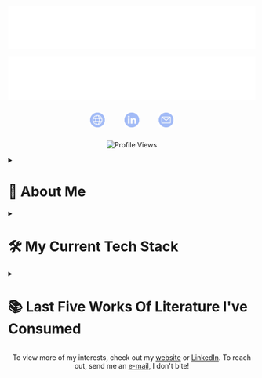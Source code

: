 <!--
The profile README for my GitHub profile.
Feel free to adapt it to your needs, but a star would be appreciated!
-->

<!--
The titular banner.
Made with https://readme-typing-svg.demolab.com/demo

The font is "Fira Code".
The height is 60px and the width is 350px.
The second banner takes 3000ms to type and remains for 400ms.
The colour is #A2BBF7FF.
-->
<p align="center">
  <a href="https://edgarb.io" target="_blank"><img src="assets/images/banners/banner-1.svg" alt="Header Banner 1"></a>
</p>
<p align="center">
  <a href="https://edgarb.io" target="_blank"><img src="assets/images/banners/banner-2.svg" alt="Header Banner 2"></a>
</p>

<!--
The links, social media and contact section.

The images are from https://flaticon.com
The colours were adapted with https://onlinepngtools.com/change-png-color
-->
<p align="center">
    <a href="https://edgarb.io" target="_blank"><img src="assets/images/icons/website.png" alt="Website" width=30 height=30 style="margin: 10px;" title="Website"></a>
    &nbsp;&nbsp;&nbsp;
    <a href="https://linkedin.com/in/edgar-loves-python/" target="_blank"><img src="assets/images/icons/linkedin.png" alt="LinkedIn" width=30 height=30 style="margin: 10px;" title="LinkedIn"></a>
    &nbsp;&nbsp;&nbsp;
    <a href="mailto:edgarb@tuta.io" target="_blank"><img src="assets/images/icons/e-mail.png" alt="Contact Me" width=30 height=30 style="margin: 10px;" title="Contact Me"></a>
</p>

<!-- The views section. -->
<p align="center">
    <img src="https://komarev.com/ghpvc/?username=PopeJuliusII&base=0&abbreviated=true&color=A2BBF7&label=You're+one+in" alt="Profile Views">
</p>

<!-- The introduction section. -->
<details>
<summary><h1>👋 About Me</h1></summary>
    <p>After law school and passing the New York bar, I decided to make a lateral move into software engineering. Hired right out of a coding bootcamp, I've been in my current role for the past four years. I lead development on the backend, working primarily with Node.js and Firebase. I also have experience with React and Dart/Flutter. Outside of work, I enjoy art, history and literature. I currently live in London but work remotely and consequently get to travel a lot!</p>
</details>

<!--
The stacks section.
Only the most relevant stacks are shown.

The images were created with https://shields.io
and: https://custom-icon-badges.demolab.com/badge/Firebase-356DF0.svg?logo=firebase

In future, if desired, the images can link to:
https://github.com/search?q=user%3APopeJuliusII+language%3Ajavascript
-->
<details>
<summary><h1>🛠️ My Current Tech Stack</h1></summary>
<h2>Cloud Platforms</h2>
<p>
    <img src="assets/images/shields/aws.svg" alt="AWS" title="AWS">
    <img src="assets/images/shields/firebase.svg" alt="Firebase" title="Firebase">
    <img src="assets/images/shields/gcp.svg" alt="GCP" title="GCP">
</p>
<h2>Languages and Tools</h2>
<p>
    <img src="assets/images/shields/dart.svg" alt="Dart" title="Dart">
    <img src="assets/images/shields/flutter.svg" alt="Flutter" title="Flutter">
    <img src="assets/images/shields/javascript.svg" alt="JavaScript" title="JavaScript">
    <img src="assets/images/shields/nodejs.svg" alt="Node.js" title="Node.js">
    <img src="assets/images/shields/python.svg" alt="Python" title="Python">
    <img src="assets/images/shields/react.svg" alt="React" title="React">
    <img src="assets/images/shields/sql.svg" alt="SQL" title="SQL">
    <img src="assets/images/shields/vim.svg" alt="Vim" title="Vim">
</p>

</details>

<!-- The books section. -->
<details>
<summary><h1>📚 Last Five Works Of Literature I've Consumed</h1></summary>
    <div style="margin: 20px">
        <div style="display: flex; margin: 20px 0px 0px 0px">
            <div style="flex: 1; display: flex; justify-content: flex-end; align-items: center;">
                <img src="assets/images/books/heaney.jpg" alt="100 Poems by Seamus Heaney" style="border: 10px solid #000; padding: 10px; background: #fff; box-shadow: 0 0 10px rgba(0, 0, 0, 0.5); max-width: 100px;">
            </div>
            <div style="display: flex; flex-direction: column; align-items: center; margin: 100px 20px 0px 20px">
                <div style="width: 20px; height: 20px; background-color: black; border-radius: 100%;"></div>
                <div style="width: 10px; height: 100%; background-color: black;"></div>
            </div>
            <div style="flex: 1; display: flex-column; align-items: center;">
                <p>1. <i>100 Poems</i> by Seamus Heaney</p>
                <p>Heaney is a masterful storyteller and one of the few modern poets worth reading. His work is both accessible and profound, and I highly recommend it, especially for those who are new to poetry.</p>
            </div>
        </div>
        <div style="display: flex;">
            <div style="flex: 1; display: flex; align-items: center;">
                <img src="assets/images/books/chekhov.jpg" alt="Uncle Vanya by Anton Chekhov" style="border: 10px solid #000; padding: 10px; background: #fff; box-shadow: 0 0 10px rgba(0, 0, 0, 0.5); max-width: 100px;">
            </div>
            <div style="display: flex; flex-direction: column; align-items: center; margin: 0px 20px 0px 20px">
                <div style="width: 10px; height: 100px; background-color: black;"></div>
                <div style="width: 20px; height: 20px; background-color: black; border-radius: 100%;"></div>
                <div style="width: 10px; height: 100px; background-color: black;"></div>
            </div>
            <div style="flex: 1; display: flex-column; justify-content: flex-end; align-items: center;">
                <p>2. <i>Uncle Vanya</i> by Anton Chekhov</p>
                <p>I initially read this in preparation for Andrew Scott's one-man adaptation, <i>Vanya</i>, and the play did not disappoint. Chekhov pairs levity with a melancholic meditation on the human condition. It is well worth a read.</p>
            </div>
        </div>
        <div style="display: flex;">
            <div style="flex: 1; display: flex; justify-content: flex-end; align-items: center;">
                <img src="assets/images/books/shakespeare.jpg" alt="King Lear by William Shakespeare" style="border: 10px solid #000; padding: 10px; background: #fff; box-shadow: 0 0 10px rgba(0, 0, 0, 0.5); max-width: 100px;">
            </div>
            <div style="display: flex; flex-direction: column; align-items: center; margin: 0px 20px 0px 20px">
                <div style="width: 10px; height: 100px; background-color: black;"></div>
                <div style="width: 20px; height: 20px; background-color: black; border-radius: 100%;"></div>
                <div style="width: 10px; height: 100px; background-color: black;"></div>
            </div>
            <div style="flex: 1; display: flex-column; align-items: center;">
                <p>3. <i>King Lear</i> by William Shakespeare</p>
                <p>Unquestionably one of Shakespeare's greatest works, <i>King Lear</i> is a masterful tapestry of betrayal, redemption and tragic irony. The Bard's ability to interweave the various plots is mesmerising. It is also a play that generally does not translate well to the stage, so reading it is definitely a viable option.</p>
            </div>
        </div>
        <div style="display: flex;">
            <div style="flex: 1; display: flex; align-items: center;">
                <img src="assets/images/books/camus.jpg" alt="The Outsider by Albert Camus" style="border: 10px solid #000; padding: 10px; background: #fff; box-shadow: 0 0 10px rgba(0, 0, 0, 0.5); max-width: 100px;">
            </div>
            <div style="display: flex; flex-direction: column; align-items: center; margin: 0px 20px 0px 20px">
                <div style="width: 10px; height: 100px; background-color: black;"></div>
                <div style="width: 20px; height: 20px; background-color: black; border-radius: 100%;"></div>
                <div style="width: 10px; height: 100px; background-color: black;"></div>
            </div>
            <div style="flex: 1; display: flex-column; justify-content: flex-end; align-items: center;">
                <p>4. <i>The Outsider</i> by Albert Camus</p>
                <p>Camus' absurdist philosophy speaks to me on a personal level and <i>The Outsider</i> is a great introduction to it. Pairs well with a side of <i>Bartleby</i>.</p>
            </div>
        </div>
        <div style="display: flex;">
            <div style="flex: 1; display: flex; justify-content: flex-end; align-items: center;">
                <img src="assets/images/books/dickens.jpg" alt="A Tale of Two Cities by Charles Dickens" style="border: 10px solid #000; padding: 10px; background: #fff; box-shadow: 0 0 10px rgba(0, 0, 0, 0.5); max-width: 100px;">
            </div>
            <div style="display: flex; flex-direction: column; align-items: center; margin: 0px 20px 100px 20px">
                <div style="width: 10px; height: 100%; background-color: black;"></div>
                <div style="width: 20px; height: 20px; background-color: black; border-radius: 100%;"></div>
            </div>
            <div style="flex: 1; display: flex-column; align-items: center;">
                <p>5. <i>A Tale of Two Cities</i> by Charles Dickens</p>
                <p>Dickens is unmatched in his ability to paint a scene. An example can be found in Book 1, Chapter 5, the scene with the spilling of the wine cask. If you want to get lost in artful prose, this is the book for you.</p> 
            </div>
        </div>
    </div>
</details>

<!-- The footer section, for contact information. -->
<p align="center">To view more of my interests, check out my <a href="https://edgarb.io" target="_blank">website</a> or <a href="https://linkedin.com/in/edgar-loves-python/" target="_blank">LinkedIn</a>. To reach out, send me an <a href="mailto:edgarb@tuta.io" target="_blank">e-mail</a>, I don't bite!</p>

